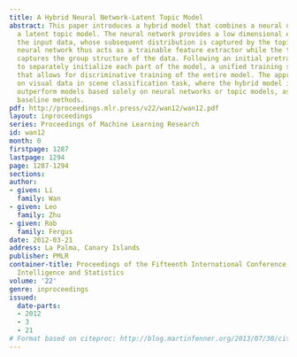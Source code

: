 ```yaml
---
title: A Hybrid Neural Network-Latent Topic Model
abstract: This paper introduces a hybrid model that combines a neural network with
  a latent topic model. The neural network provides a low dimensional embedding for
  the input data, whose subsequent distribution is captured by the topic model. The
  neural network thus acts as a trainable feature extractor while the topic model
  captures the group structure of the data. Following an initial pretraining phase
  to separately initialize each part of the model, a unified training scheme is introduced
  that allows for discriminative training of the entire model. The approach is evaluated
  on visual data in scene classification task, where the hybrid model is shown to
  outperform models based solely on neural networks or topic models, as well as other
  baseline methods.
pdf: http://proceedings.mlr.press/v22/wan12/wan12.pdf
layout: inproceedings
series: Proceedings of Machine Learning Research
id: wan12
month: 0
firstpage: 1287
lastpage: 1294
page: 1287-1294
sections: 
author:
- given: Li
  family: Wan
- given: Leo
  family: Zhu
- given: Rob
  family: Fergus
date: 2012-03-21
address: La Palma, Canary Islands
publisher: PMLR
container-title: Proceedings of the Fifteenth International Conference on Artificial
  Intelligence and Statistics
volume: '22'
genre: inproceedings
issued:
  date-parts:
  - 2012
  - 3
  - 21
# Format based on citeproc: http://blog.martinfenner.org/2013/07/30/citeproc-yaml-for-bibliographies/
---
```

